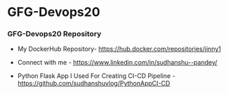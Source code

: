 # GFG-Devops20
### GFG-Devops20 Repository

- My DockerHub Repository- https://hub.docker.com/repositories/jinny1

- Connect with me - https://www.linkedin.com/in/sudhanshu--pandey/

- Python Flask App I Used For Creating CI-CD Pipeline - https://github.com/sudhanshuvlog/PythonAppCI-CD

